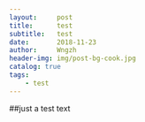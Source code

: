 ```yaml
---
layout:     post
title:      test
subtitle:   test
date:       2018-11-23
author:     Wngzh
header-img: img/post-bg-cook.jpg
catalog: true
tags:
    - test
---
```


##just a test text